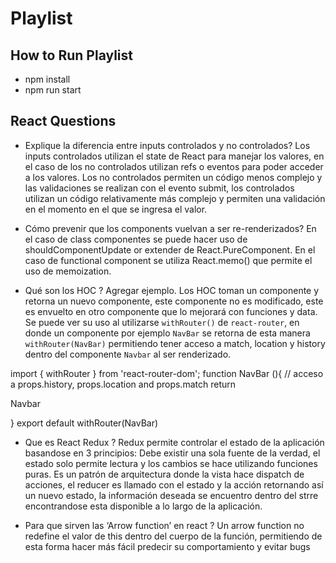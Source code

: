 # Playlist

## How to Run Playlist
- npm install
- npm run start

## React Questions
- Explique la diferencia entre inputs controlados y no controlados? 
Los inputs controlados utilizan el state de React para manejar los valores, en el caso de los no controlados utilizan refs o eventos para poder acceder a los valores.
Los no controlados permiten un código menos complejo y las validaciones se realizan con el evento submit, los controlados utilizan un código relativamente más complejo y permiten una validación en el momento en el que se ingresa el valor.

- Cómo prevenir que los components vuelvan a ser re-renderizados? 
En el caso de class componentes se puede hacer uso de shouldComponentUpdate or extender de React.PureComponent. En el caso de functional component se utiliza React.memo() que permite el uso de memoization.

- Qué son los HOC ? Agregar ejemplo. 
Los HOC toman un componente y retorna un nuevo componente, este componente no es modificado, este es envuelto en otro componente que lo mejorará con funciones y data.
Se puede ver su uso al utilizarse `withRouter()` de `react-router`, en donde un componente por ejemplo `NavBar` se retorna de esta manera `withRouter(NavBar)` permitiendo tener acceso a match, location y history dentro del componente `Navbar` al ser renderizado.

import { withRouter } from 'react-router-dom';
function NavBar (){ 
  // acceso a props.history, props.location and props.match
  return <p>Navbar</p>
}
export default withRouter(NavBar)

- Que es React Redux ? 
Redux permite controlar el estado de la aplicación basandose en 3 principios: Debe existir una sola fuente de la verdad, el estado solo permite lectura y los cambios se hace utilizando funciones puras. Es un patrón de arquitectura donde la vista hace dispatch de acciones, el reducer es llamado con el estado y la acción retornando así un nuevo estado, la información deseada se encuentro dentro del strre encontrandose esta disponible a lo largo de la aplicación.

- Para que sirven las ‘Arrow function’ en react ?
Un arrow function no redefine el valor de this dentro del cuerpo de la función, permitiendo de esta forma hacer más fácil predecir su comportamiento y evitar bugs
